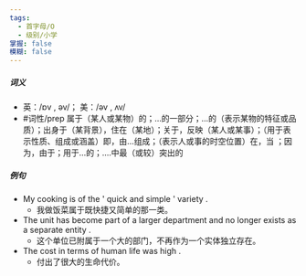 ```yaml
---
tags:
  - 首字母/O
  - 级别/小学
掌握: false
模糊: false
---
```

##### 词义
- 英：/ɒv , əv/； 美：/əv , ʌv/
- #词性/prep  属于（某人或某物）的；…的一部分；…的（表示某物的特征或品质）；出身于（某背景），住在（某地）；关于，反映（某人或某事）；（用于表示性质、组成或涵盖）即，由…组成；（表示人或事的时空位置）在，当 ；因为，由于；用于…的；.…中最（或较）突出的
##### 例句
- My cooking is of the ' quick and simple ' variety .
	- 我做饭菜属于既快捷又简单的那一类。
- The unit has become part of a larger department and no longer exists as a separate entity .
	- 这个单位已附属于一个大的部门，不再作为一个实体独立存在。
- The cost in terms of human life was high .
	- 付出了很大的生命代价。
